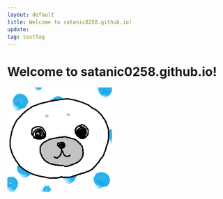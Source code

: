 ```yaml
---
layout: default
title: Welcome to satanic0258.github.io!
update: 
tag: testTag
---
```

# Welcome to satanic0258.github.io!

![](img/icon.png)